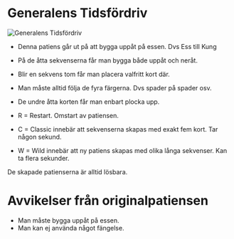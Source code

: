 # Generalens Tidsfördriv

![](bild3.jpg "Generalens Tidsfördriv")

* Denna patiens går ut på att bygga uppåt på essen. Dvs Ess till Kung
* På de åtta sekvenserna får man bygga både uppåt och neråt.
* Blir en sekvens tom får man placera valfritt kort där.
* Man måste alltid följa de fyra färgerna. Dvs spader på spader osv.
* De undre åtta korten får man enbart plocka upp.

* R = Restart. Omstart av patiensen.
* C = Classic innebär att sekvenserna skapas med exakt fem kort. Tar någon sekund.
* W = Wild innebär att ny patiens skapas med olika långa sekvenser. Kan ta flera sekunder.

De skapade patienserna är alltid lösbara.

# Avvikelser från originalpatiensen

* Man måste bygga uppåt på essen.
* Man kan ej använda något fängelse.

